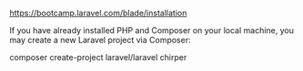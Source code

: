 https://bootcamp.laravel.com/blade/installation

If you have already installed PHP and Composer on your local machine, you may create a new Laravel project via Composer:

composer create-project laravel/laravel chirper

